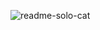 ![readme-solo-cat](https://github.com/salluthdev/salluthdev/assets/83701344/139a810d-1038-4c50-a9f5-2990cb48f70a)
